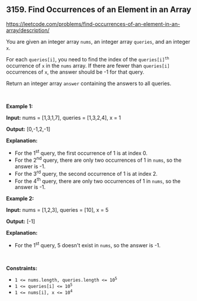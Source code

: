 ## 3159. Find Occurrences of an Element in an Array

<https://leetcode.com/problems/find-occurrences-of-an-element-in-an-array/description/>

<div class="elfjS" data-track-load="description_content"><p>You are given an integer array <code>nums</code>, an integer array <code>queries</code>, and an integer <code>x</code>.</p>

<p>For each <code>queries[i]</code>, you need to find the index of the <code>queries[i]<sup>th</sup></code> occurrence of <code>x</code> in the <code>nums</code> array. If there are fewer than <code>queries[i]</code> occurrences of <code>x</code>, the answer should be -1 for that query.</p>

<p>Return an integer array <code>answer</code> containing the answers to all queries.</p>

<p>&nbsp;</p>
<p><strong class="example">Example 1:</strong></p>

<div class="example-block">
<p><strong>Input:</strong> <span class="example-io">nums = [1,3,1,7], queries = [1,3,2,4], x = 1</span></p>

<p><strong>Output:</strong> <span class="example-io">[0,-1,2,-1]</span></p>

<p><strong>Explanation:</strong></p>

<ul>
 <li>For the 1<sup>st</sup> query, the first occurrence of 1 is at index 0.</li>
 <li>For the 2<sup>nd</sup> query, there are only two occurrences of 1 in <code>nums</code>, so the answer is -1.</li>
 <li>For the 3<sup>rd</sup> query, the second occurrence of 1 is at index 2.</li>
 <li>For the 4<sup>th</sup> query, there are only two occurrences of 1 in <code>nums</code>, so the answer is -1.</li>
</ul>
</div>

<p><strong class="example">Example 2:</strong></p>

<div class="example-block">
<p><strong>Input:</strong> <span class="example-io">nums = [1,2,3], queries = [10], x = 5</span></p>

<p><strong>Output:</strong> <span class="example-io">[-1]</span></p>

<p><strong>Explanation:</strong></p>

<ul>
 <li>For the 1<sup>st</sup> query, 5 doesn't exist in <code>nums</code>, so the answer is -1.</li>
</ul>
</div>

<p>&nbsp;</p>
<p><strong>Constraints:</strong></p>

<ul>
 <li><code>1 &lt;= nums.length, queries.length &lt;= 10<sup>5</sup></code></li>
 <li><code>1 &lt;= queries[i] &lt;= 10<sup>5</sup></code></li>
 <li><code>1 &lt;= nums[i], x &lt;= 10<sup>4</sup></code></li>
</ul>
</div>
